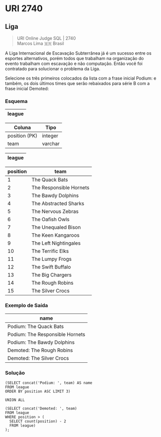 # URI 2740

## Liga

>URI Online Judge SQL | 2740  
>Marcos Lima :brazil: Brasil  

A Liga Internacional de Escavação Subterrânea já é um sucesso entre os esportes alternativos, porém todos que trabalham na organização do evento trabalham com escavação e não computação. Então você foi contratado para solucionar o problema da Liga.  

Selecione os três primeiros colocados da lista com a frase inicial Podium: e também, os dois últimos times que serão rebaixados para série B com a frase inicial Demoted:  

### Esquema

| league |
| ------ |

| Coluna        | Tipo    |
| ------------- | ------- |
| position (PK) | integer |
| team          | varchar |

| league |
| ------ |

| position | team                    |
| -------- | ----------------------- |
| 1        | The Quack Bats          |
| 2        | The Responsible Hornets |
| 3        | The Bawdy Dolphins      |
| 4        | The Abstracted Sharks   |
| 5        | The Nervous Zebras      |
| 6        | The Oafish Owls         |
| 7        | The Unequaled Bison     |
| 8        | The Keen Kangaroos      |
| 9        | The Left Nightingales   |
| 10       | The Terrific Elks       |
| 11       | The Lumpy Frogs         |
| 12       | The Swift Buffalo       |
| 13       | The Big Chargers        |
| 14       | The Rough Robins        |
| 15       | The Silver Crocs        |

### Exemplo de Saída

| name                            |
| ------------------------------- |
| Podium: The Quack Bats          |
| Podium: The Responsible Hornets |
| Podium: The Bawdy Dolphins      |
| Demoted: The Rough Robins       |
| Demoted: The Silver Crocs       |

### Solução

```"
(SELECT concat('Podium: ', team) AS name
FROM league
ORDER BY position ASC LIMIT 3)

UNION ALL

(SELECT concat('Demoted: ', team)
FROM league
WHERE position > (
  SELECT count(position) - 2
  FROM league)
);
```
